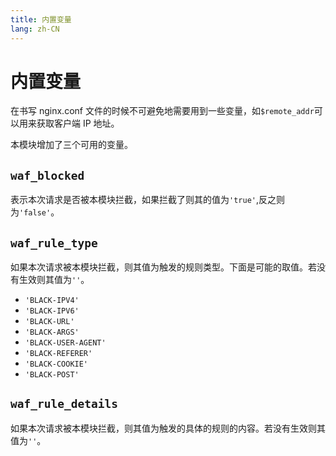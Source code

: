 ```yaml
---
title: 内置变量
lang: zh-CN
---
```


# 内置变量

在书写 nginx.conf 文件的时候不可避免地需要用到一些变量，如`$remote_addr`可以用来获取客户端 IP 地址。

本模块增加了三个可用的变量。

## `waf_blocked`

表示本次请求是否被本模块拦截，如果拦截了则其的值为`'true'`,反之则为`'false'`。

## `waf_rule_type`

如果本次请求被本模块拦截，则其值为触发的规则类型。下面是可能的取值。若没有生效则其值为`''`。

+ `'BLACK-IPV4'`
+ `'BLACK-IPV6'`
+ `'BLACK-URL'`
+ `'BLACK-ARGS'`
+ `'BLACK-USER-AGENT'`
+ `'BLACK-REFERER'`
+ `'BLACK-COOKIE'`
+ `'BLACK-POST'`

## `waf_rule_details`

如果本次请求被本模块拦截，则其值为触发的具体的规则的内容。若没有生效则其值为`''`。